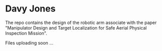 # Davy Jones

The repo contains the design of the robotic arm associate with the paper "Manipulator Design and Target Localization for Safe Aerial Physical Inspection Mission". 

Files uploading soon ...